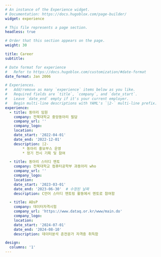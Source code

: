 ```yaml
---
# An instance of the Experience widget.
# Documentation: https://docs.hugoblox.com/page-builder/
widget: experience

# This file represents a page section.
headless: true

# Order that this section appears on the page.
weight: 30

title: Career
subtitle:

# Date format for experience
#   Refer to https://docs.hugoblox.com/customization/#date-format
date_format: Jan 2006

# Experiences.
#   Add/remove as many `experience` items below as you like.
#   Required fields are `title`, `company`, and `date_start`.
#   Leave `date_end` empty if it's your current employer.
#   Begin multi-line descriptions with YAML's `|2-` multi-line prefix.
experience:
  - title: 동아리 임원
    company: 전북대학교 중앙동아리 필담
    company_url: ''
    company_logo: 
    location: 
    date_start: '2022-04-01'
    date_end: '2022-12-01'
    description: |2-
        * 동아리 홍보부스 운영
        * 정기 전시 기획 및 참여

  - title: 동아리 스터디 멘토
    company: 전북대학교 컴퓨터공학부 과동아리 who
    company_url: ''
    company_logo: 
    location: 
    date_start: '2023-03-01'
    date_end: '2023-06-30'  # 수정된 날짜
    description: C언어 스터디 멘토링 활동에서 멘토로 참여함

  - title: ADsP
    company: 데이터자격시험
    company_url: 'https://www.dataq.or.kr/www/main.do'
    company_logo: 
    location: 
    date_start: '2024-07-01'
    date_end: '2024-08-10'
    description: 데이터분석 준전문가 자격증 취득함

design:
  columns: '1'
---
```

